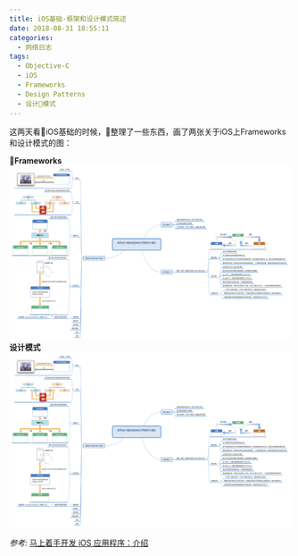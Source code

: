 ```yaml
---
title: iOS基础-框架和设计模式简述
date: 2018-08-31 18:55:11
categories:
  - 网络日志
tags:
  - Objective-C
  - iOS
  - Frameworks
  - Design Patterns
  - 设计模式
---
```


这两天看iOS基础的时候，整理了一些东西，画了两张关于iOS上Frameworks和设计模式的图：

**Frameworks**
![iOS Frameworks简述](https://raw.githubusercontent.com/x13945/image-bucket/master/img/%E9%87%87%E7%94%A8%E8%AE%BE%E8%AE%A1%E6%A8%A1%E5%BC%8F%E4%BD%BF%E6%82%A8%E7%9A%84%E5%BA%94%E7%94%A8%E7%A8%8B%E5%BA%8F%E5%90%88%E7%90%86%E5%8C%96%20.png)
**设计模式**
![iOS设计模式简述](https://raw.githubusercontent.com/x13945/image-bucket/master/img/%E9%87%87%E7%94%A8%E8%AE%BE%E8%AE%A1%E6%A8%A1%E5%BC%8F%E4%BD%BF%E6%82%A8%E7%9A%84%E5%BA%94%E7%94%A8%E7%A8%8B%E5%BA%8F%E5%90%88%E7%90%86%E5%8C%96%20.png)

*参考:*
[马上着手开发 iOS 应用程序：介绍](https://developer.apple.com/library/archive/referencelibrary/GettingStarted/RoadMapiOSCh-Legacy/chapters/Introduction.html)
